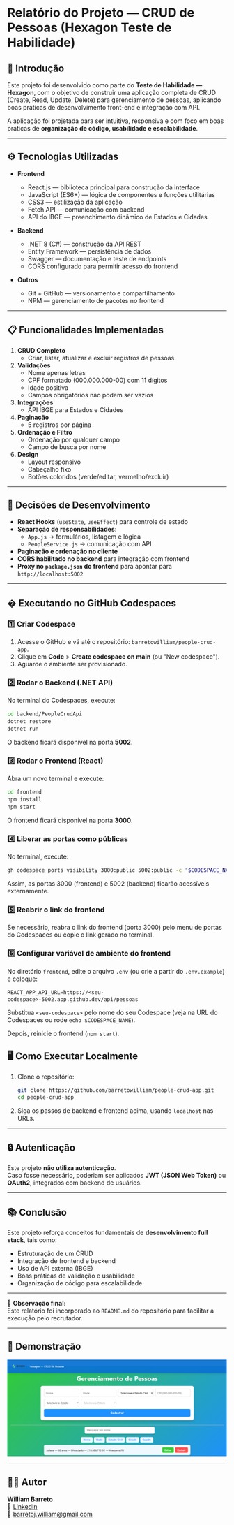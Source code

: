 # Relatório do Projeto — CRUD de Pessoas (Hexagon Teste de Habilidade)

## 📌 Introdução
Este projeto foi desenvolvido como parte do **Teste de Habilidade — Hexagon**, com o objetivo de construir uma aplicação completa de CRUD (Create, Read, Update, Delete) para gerenciamento de pessoas, aplicando boas práticas de desenvolvimento front-end e integração com API.

A aplicação foi projetada para ser intuitiva, responsiva e com foco em boas práticas de **organização de código, usabilidade e escalabilidade**.

------------------------------------------------------------------------

## ⚙️ Tecnologias Utilizadas
- **Frontend**
  - React.js — biblioteca principal para construção da interface
  - JavaScript (ES6+) — lógica de componentes e funções utilitárias
  - CSS3 — estilização da aplicação
  - Fetch API — comunicação com backend
  - API do IBGE — preenchimento dinâmico de Estados e Cidades

- **Backend**
  - .NET 8 (C#) — construção da API REST
  - Entity Framework — persistência de dados
  - Swagger — documentação e teste de endpoints
  - CORS configurado para permitir acesso do frontend

- **Outros**
  - Git + GitHub — versionamento e compartilhamento
  - NPM — gerenciamento de pacotes no frontend

------------------------------------------------------------------------

## 📋 Funcionalidades Implementadas
1. **CRUD Completo**
   - Criar, listar, atualizar e excluir registros de pessoas.
2. **Validações**
   - Nome apenas letras
   - CPF formatado (000.000.000-00) com 11 dígitos
   - Idade positiva
   - Campos obrigatórios não podem ser vazios
3. **Integrações**
   - API IBGE para Estados e Cidades
4. **Paginação**
   - 5 registros por página
5. **Ordenação e Filtro**
   - Ordenação por qualquer campo
   - Campo de busca por nome
6. **Design**
   - Layout responsivo
   - Cabeçalho fixo
   - Botões coloridos (verde/editar, vermelho/excluir)

------------------------------------------------------------------------

## 🔑 Decisões de Desenvolvimento
- **React Hooks** (`useState`, `useEffect`) para controle de estado
- **Separação de responsabilidades**:  
  - `App.js` → formulários, listagem e lógica  
  - `PeopleService.js` → comunicação com API  
- **Paginação e ordenação no cliente**
- **CORS habilitado no backend** para integração com frontend
- **Proxy no `package.json` do frontend** para apontar para `http://localhost:5002`

------------------------------------------------------------------------


## � Executando no GitHub Codespaces

### 1️⃣ Criar Codespace

1. Acesse o GitHub e vá até o repositório: `barretowilliam/people-crud-app`.
2. Clique em **Code** > **Create codespace on main** (ou "New codespace").
3. Aguarde o ambiente ser provisionado.

### 2️⃣ Rodar o Backend (.NET API)

No terminal do Codespaces, execute:
```bash
cd backend/PeopleCrudApi
dotnet restore
dotnet run
```
O backend ficará disponível na porta **5002**.

### 3️⃣ Rodar o Frontend (React)

Abra um novo terminal e execute:
```bash
cd frontend
npm install
npm start
```
O frontend ficará disponível na porta **3000**.

### 4️⃣ Liberar as portas como públicas

No terminal, execute:
```bash
gh codespace ports visibility 3000:public 5002:public -c "$CODESPACE_NAME"
```
Assim, as portas 3000 (frontend) e 5002 (backend) ficarão acessíveis externamente.

### 5️⃣ Reabrir o link do frontend

Se necessário, reabra o link do frontend (porta 3000) pelo menu de portas do Codespaces ou copie o link gerado no terminal.

### 6️⃣ Configurar variável de ambiente do frontend

No diretório `frontend`, edite o arquivo `.env` (ou crie a partir do `.env.example`) e coloque:
```
REACT_APP_API_URL=https://<seu-codespace>-5002.app.github.dev/api/pessoas
```
Substitua `<seu-codespace>` pelo nome do seu Codespace (veja na URL do Codespaces ou rode `echo $CODESPACE_NAME`).

Depois, reinicie o frontend (`npm start`).



## 🖥️ Como Executar Localmente

1. Clone o repositório:
   ```bash
   git clone https://github.com/barretowilliam/people-crud-app.git
   cd people-crud-app
   ```
2. Siga os passos de backend e frontend acima, usando `localhost` nas URLs.

------------------------------------------------------------------------

## 🔒 Autenticação
Este projeto **não utiliza autenticação**.  
Caso fosse necessário, poderiam ser aplicados **JWT (JSON Web Token)** ou **OAuth2**, integrados com backend de usuários.

------------------------------------------------------------------------

## 📚 Conclusão
Este projeto reforça conceitos fundamentais de **desenvolvimento full stack**, tais como:
- Estruturação de um CRUD
- Integração de frontend e backend
- Uso de API externa (IBGE)
- Boas práticas de validação e usabilidade
- Organização de código para escalabilidade

------------------------------------------------------------------------

📌 **Observação final:**  
Este relatório foi incorporado ao `README.md` do repositório para facilitar a execução pelo recrutador.  

------------------------------------------------------------------------

## 📸 Demonstração
![alt text](image.png)

------------------------------------------------------------------------

## 👨‍💻 Autor
**William Barreto**  
🔗 [LinkedIn](https://www.linkedin.com/in/william-barreto-/)  
📧 barretoj.william@gmail.com  
